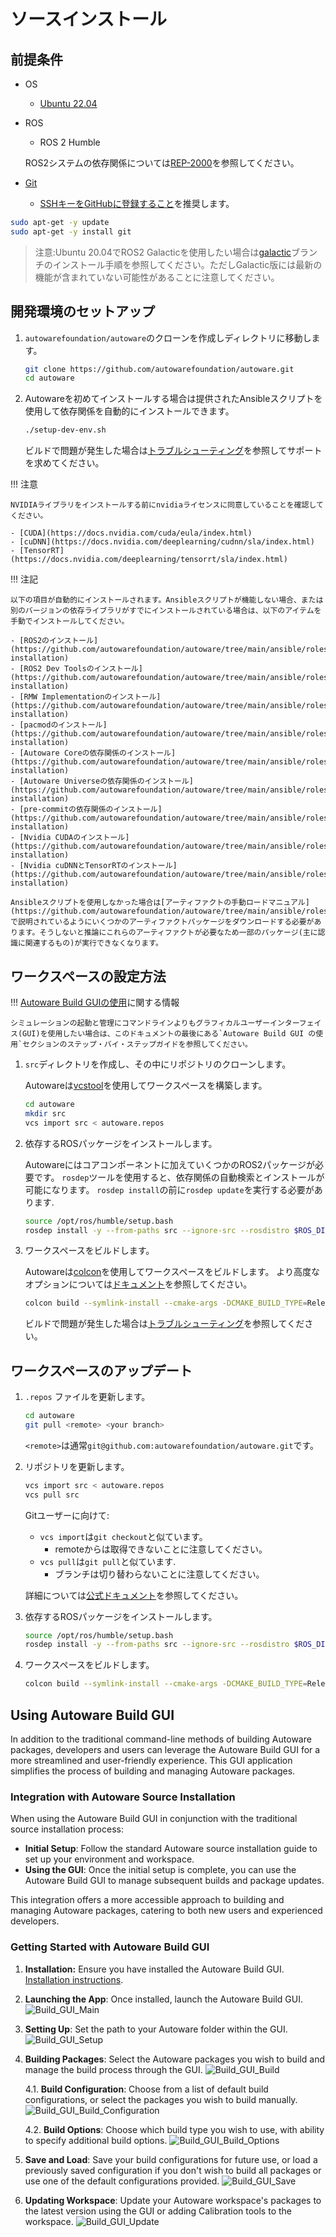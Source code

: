 # ソースインストール

## 前提条件

- OS

  - [Ubuntu 22.04](https://releases.ubuntu.com/22.04/)

- ROS

  - ROS 2 Humble

  ROS2システムの依存関係については[REP-2000](https://www.ros.org/reps/rep-2000.html)を参照してください。

- [Git](https://git-scm.com/)
  - [SSHキーをGitHubに登録すること](https://github.com/settings/keys)を推奨します。

```bash
sudo apt-get -y update
sudo apt-get -y install git
```

> 注意:Ubuntu 20.04でROS2 Galacticを使用したい場合は[galactic](https://autowarefoundation.github.io/autoware-documentation/galactic/installation/autoware/source-installation/)ブランチのインストール手順を参照してください。ただしGalactic版には最新の機能が含まれていない可能性があることに注意してください。

## 開発環境のセットアップ

1. `autowarefoundation/autoware`のクローンを作成しディレクトリに移動します。

   ```bash
   git clone https://github.com/autowarefoundation/autoware.git
   cd autoware
   ```

2. Autowareを初めてインストールする場合は提供されたAnsibleスクリプトを使用して依存関係を自動的にインストールできます。

   ```bash
   ./setup-dev-env.sh
   ```

   ビルドで問題が発生した場合は[トラブルシューティング](../../support/troubleshooting/index.md#build-issues)を参照してサポートを求めてください。

!!! 注意

    NVIDIAライブラリをインストールする前にnvidiaライセンスに同意していることを確認してください。

    - [CUDA](https://docs.nvidia.com/cuda/eula/index.html)
    - [cuDNN](https://docs.nvidia.com/deeplearning/cudnn/sla/index.html)
    - [TensorRT](https://docs.nvidia.com/deeplearning/tensorrt/sla/index.html)

!!! 注記

    以下の項目が自動的にインストールされます。Ansibleスクリプトが機能しない場合、または別のバージョンの依存ライブラリがすでにインストールされている場合は、以下のアイテムを手動でインストールしてください。

    - [ROS2のインストール](https://github.com/autowarefoundation/autoware/tree/main/ansible/roles/ros2#manual-installation)
    - [ROS2 Dev Toolsのインストール](https://github.com/autowarefoundation/autoware/tree/main/ansible/roles/ros2_dev_tools#manual-installation)
    - [RMW Implementationのインストール](https://github.com/autowarefoundation/autoware/tree/main/ansible/roles/rmw_implementation#manual-installation)
    - [pacmodのインストール](https://github.com/autowarefoundation/autoware/tree/main/ansible/roles/pacmod#manual-installation)
    - [Autoware Coreの依存関係のインストール](https://github.com/autowarefoundation/autoware/tree/main/ansible/roles/autoware_core#manual-installation)
    - [Autoware Universeの依存関係のインストール](https://github.com/autowarefoundation/autoware/tree/main/ansible/roles/autoware_universe#manual-installation)
    - [pre-commitの依存関係のインストール](https://github.com/autowarefoundation/autoware/tree/main/ansible/roles/pre_commit#manual-installation)
    - [Nvidia CUDAのインストール](https://github.com/autowarefoundation/autoware/tree/main/ansible/roles/cuda#manual-installation)
    - [Nvidia cuDNNとTensorRTのインストール](https://github.com/autowarefoundation/autoware/tree/main/ansible/roles/tensorrt#manual-installation)

    Ansibleスクリプトを使用しなかった場合は[アーティファクトの手動ロードマニュアル](https://github.com/autowarefoundation/autoware/tree/main/ansible/roles/artifacts)で説明されているようにいくつかのアーティファクトパッケージをダウンロードする必要があります。そうしないと推論にこれらのアーティファクトが必要なため一部のパッケージ(主に認識に関連するもの)が実行できなくなります。

## ワークスペースの設定方法

!!! [Autoware Build GUIの使用](#using-autoware-build-gui)に関する情報

    シミュレーションの起動と管理にコマンドラインよりもグラフィカルユーザーインターフェイス(GUI)を使用したい場合は、このドキュメントの最後にある`Autoware Build GUI の使用`セクションのステップ・バイ・ステップガイドを参照してください。

1. `src`ディレクトリを作成し、その中にリポジトリのクローンします。

   Autowareは[vcstool](https://github.com/dirk-thomas/vcstool)を使用してワークスペースを構築します。

   ```bash
   cd autoware
   mkdir src
   vcs import src < autoware.repos
   ```

2. 依存するROSパッケージをインストールします。

   Autowareにはコアコンポーネントに加えていくつかのROS2パッケージが必要です。
   `rosdep`ツールを使用すると、依存関係の自動検索とインストールが可能になります。
   `rosdep install`の前に`rosdep update`を実行する必要があります.

   ```bash
   source /opt/ros/humble/setup.bash
   rosdep install -y --from-paths src --ignore-src --rosdistro $ROS_DISTRO
   ```

3. ワークスペースをビルドします。

   Autowareは[colcon](https://github.com/colcon)を使用してワークスペースをビルドします。
   より高度なオプションについては[ドキュメント](https://colcon.readthedocs.io/)を参照してください。

   ```bash
   colcon build --symlink-install --cmake-args -DCMAKE_BUILD_TYPE=Release
   ```

   ビルドで問題が発生した場合は[トラブルシューティング](../../support/troubleshooting/index.md#build-issues)を参照してください。

## ワークスペースのアップデート

1. `.repos` ファイルを更新します。

   ```bash
   cd autoware
   git pull <remote> <your branch>
   ```

   `<remote>`は通常`git@github.com:autowarefoundation/autoware.git`です。

2. リポジトリを更新します。

   ```bash
   vcs import src < autoware.repos
   vcs pull src
   ```

   Gitユーザーに向けて:

   - `vcs import`は`git checkout`と似ています。
     - remoteからは取得できないことに注意してください。
   - `vcs pull`は`git pull`と似ています.
     - ブランチは切り替わらないことに注意してください。

   詳細については[公式ドキュメント](https://github.com/dirk-thomas/vcstool)を参照してください。

3. 依存するROSパッケージをインストールします。

   ```bash
   source /opt/ros/humble/setup.bash
   rosdep install -y --from-paths src --ignore-src --rosdistro $ROS_DISTRO
   ```

4. ワークスペースをビルドします。

   ```bash
   colcon build --symlink-install --cmake-args -DCMAKE_BUILD_TYPE=Release
   ```

## Using Autoware Build GUI

In addition to the traditional command-line methods of building Autoware packages, developers and users can leverage the Autoware Build GUI for a more streamlined and user-friendly experience. This GUI application simplifies the process of building and managing Autoware packages.

### Integration with Autoware Source Installation

When using the Autoware Build GUI in conjunction with the traditional source installation process:

- **Initial Setup**: Follow the standard Autoware source installation guide to set up your environment and workspace.
- **Using the GUI**: Once the initial setup is complete, you can use the Autoware Build GUI to manage subsequent builds and package updates.

This integration offers a more accessible approach to building and managing Autoware packages, catering to both new users and experienced developers.

### Getting Started with Autoware Build GUI

1. **Installation:** Ensure you have installed the Autoware Build GUI. [Installation instructions](https://github.com/autowarefoundation/autoware-build-gui#installation).
2. **Launching the App**: Once installed, launch the Autoware Build GUI.
   ![Build_GUI_Main](images/build-gui/build_gui_main.png)
3. **Setting Up**: Set the path to your Autoware folder within the GUI.
   ![Build_GUI_Setup](images/build-gui/build_gui_setup.png)
4. **Building Packages**: Select the Autoware packages you wish to build and manage the build process through the GUI.
   ![Build_GUI_Build](images/build-gui/build_gui_build.png)

   4.1. **Build Configuration**: Choose from a list of default build configurations, or select the packages you wish to build manually.
   ![Build_GUI_Build_Configuration](images/build-gui/build_gui_build_configuration.png)

   4.2. **Build Options**: Choose which build type you wish to use, with ability to specify additional build options.
   ![Build_GUI_Build_Options](images/build-gui/build_gui_build_options.png)

5. **Save and Load**: Save your build configurations for future use, or load a previously saved configuration if you don't wish to build all packages or use one of the default configurations provided.
   ![Build_GUI_Save](images/build-gui/build_gui_save.png)
6. **Updating Workspace**: Update your Autoware workspace's packages to the latest version using the GUI or adding Calibration tools to the workspace.
   ![Build_GUI_Update](images/build-gui/build_gui_update.png)
